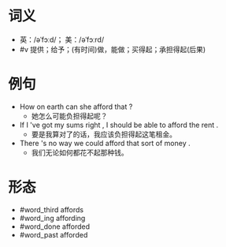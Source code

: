 # 词义
- 英：/əˈfɔːd/； 美：/əˈfɔːrd/
- #v 提供；给予；(有时间)做，能做；买得起；承担得起(后果)
# 例句
- How on earth can she afford that ?
	- 她怎么可能负担得起呢？
- If I 've got my sums right , I should be able to afford the rent .
	- 要是我算对了的话，我应该负担得起这笔租金。
- There 's no way we could afford that sort of money .
	- 我们无论如何都花不起那种钱。
# 形态
- #word_third affords
- #word_ing affording
- #word_done afforded
- #word_past afforded

